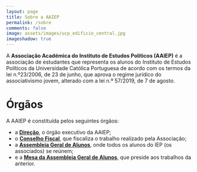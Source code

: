 ```yaml
---
layout: page
title: Sobre a AAIEP
permalink: /sobre
comments: false
image: assets/images/ucp_edificio_central.jpg
imageshadow: true
---
```


A **Associação Académica do Instituto de Estudos Políticos (AAIEP)** é a associação de estudantes que representa os alunos do Instituto de Estudos Políticos da Universidade Católica Portuguesa de acordo com os termos da lei n.º23/2006, de 23 de junho, que aprova o regime jurídico do associativismo jovem, alterado com a lei n.º 57/2019, de 7 de agosto.

# Órgãos
A AAIEP é constituída pelos seguintes órgãos:
* a **[Direção](direcao)**, o órgão executivo da AAIEP;
* o **[Conselho Fiscal](fiscal)**, que fiscaliza o trabalho realizado pela Associação;
* a **[Assembleia Geral de Alunos](aga)**, onde todos os alunos do IEP (os associados) se reúnem;
* e a **[Mesa da Assembleia Geral de Alunos](aga)**, que preside aos trabalhos da anterior.
